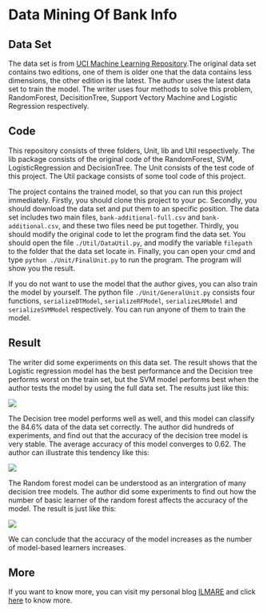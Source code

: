 # Data Mining Of Bank Info
## Data Set

The data set is from [UCI Machine Learning Repository](http://archive.ics.uci.edu/ml/datasets/Bank+Marketing).The original data set contains two editions, one of them is older one that the data contains less dimensions, the other edition is the latest. The author uses the latest data set to train the model. The writer uses four methods to solve this problem, RandomForest, DecisitionTree, Support Vectory Machine and Logistic Regression respectively.

## Code

This repository consists of three folders, Unit, lib and Util respectively. The lib package consists of the original code of the RandomForest, SVM, LogisticRegression and DecisionTree. The Unit consists of the test code of this project. The Util package consists of some tool code of this project.

The project contains the trained model, so that you can run this project immediately. Firstly, you should clone this project to your pc. Secondly, you should download the data set and put them to an specific position. The data set includes two main files, `bank-additional-full.csv` and `bank-additional.csv`, and these two files need be put together. Thirdly, you should modify the original code to let the program find the data set. You should open the file `./Util/DataUtil.py`, and modify the variable `filepath` to the folder that the data set locate in. Finally, you can open your cmd and type `python ./Unit/FinalUnit.py` to run the program. The program will show you the result.

<p>If you do not want to use the model that the author gives, you can also train the model by yourself. The python file <code>./Unit/GeneralUnit.py</code> consists four functions, <code>serializeDTModel</code>, <code>serializeRFModel</code>, <code>serializeLRModel</code> and <code>serializeSVMModel</code> respectively. You can run anyone of them to train the model.</p>
<h2>Result</h2>
<p>The writer did some experiments on this data set. The result shows that the Logistic regression model has the best performance and the Decision tree performs worst on the train set, but the SVM model performs best when the author tests the model by using the full data set. The results just like this:</p><img src="https://github.com/yhswjtuILMARE/DataMiningOfBank/blob/master/Images/result.png"/>
<p>The Decision tree model performs well as well, and this model can classify the 84.6% data of the data set correctly. The author did hundreds of experiments, and find out that the accuracy of the decision tree model is very stable. The average accuracy of this model converges to 0.62. The author can illustrate this tendency like this:</p><img src="https://github.com/yhswjtuILMARE/DataMiningOfBank/blob/master/Images/dt.png"/>
<p>The Random forest model can be understood as an intergration of many decision tree models. The author did some experiments to find out how the number of basic learner of the random forest affects the accuracy of the model. The result is just like this:</p><img src="https://github.com/yhswjtuILMARE/DataMiningOfBank/blob/master/Images/rf.png"/><p>We can conclude that the accuracy of the model increases as the number of model-based learners increases. </p>
<h2>More</h2>
<p>If you want to know more, you can visit my personal blog <a href="http://www.ilmareblog.com" target="_blank">ILMARE</a> and click <a href="http://www.ilmareblog.com/blog/GenArticleController?article_id=f60a3ead-df93-4fbf-a726-efe731ac9539&visitor_id=notlogin">here</a> to know more.</p>
